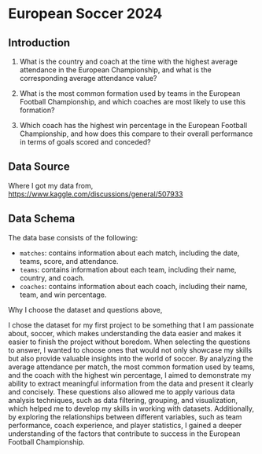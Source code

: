 # European Soccer 2024

## Introduction

1. What is the country and coach at the time with the highest average attendance in the European Championship, and what is the corresponding average attendance value?

2. What is the most common formation used by teams in the European Football Championship, and which coaches are most likely to use this formation?

3. Which coach has the highest win percentage in the European Football Championship, and how does this compare to their overall performance in terms of goals scored and conceded?

## Data Source
Where I got my data from,
https://www.kaggle.com/discussions/general/507933 

## Data Schema

The data base consists of the following:

* `matches`: contains information about each match, including the date, teams, score, and attendance.
* `teams`: contains information about each team, including their name, country, and coach.
* `coaches`: contains information about each coach, including their name, team, and win percentage.

Why I choose the dataset and questions above,

I chose the dataset for my first project to be something that I am passionate about, soccer, which makes understanding the data easier and makes it easier to finish the project without boredom. When selecting the questions to answer, I wanted to choose ones that would not only showcase my skills but also provide valuable insights into the world of soccer. By analyzing the average attendance per match, the most common formation used by teams, and the coach with the highest win percentage, I aimed to demonstrate my ability to extract meaningful information from the data and present it clearly and concisely.
These questions also allowed me to apply various data analysis techniques, such as data filtering, grouping, and visualization, which helped me to develop my skills in working with datasets. Additionally, by exploring the relationships between different variables, such as team performance, coach experience, and player statistics, I gained a deeper understanding of the factors that contribute to success in the European Football Championship.
